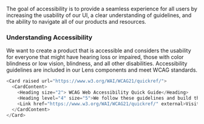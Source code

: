 The goal of accessibility is to provide a seamless experience for all users by increasing the usability of our UI, a clear understanding of guidelines, and the ability to navigate all of our products and resources.

### Understanding Accessibility

We want to create a product that is accessible and considers the usability for everyone that might have hearing loss or impaired, those with color blindness or low vision, blindness, and all other disabilities. Accessibility guidelines are included in our Lens components and meet WCAG standards.

```js noeditor
<Card raised url="https://www.w3.org/WAI/WCAG21/quickref/">
  <CardContent>
    <Heading size="2"> WCAG Web Accessibility Quick Guide</Heading>
    <Heading level="4" size="5">We follow these guidelines and build them into every Lens component.</Heading>
    <Link href="https://www.w3.org/WAI/WCAG21/quickref/" external>Visit WCAG Quick Guide <IconExternal /></Link>
  </CardContent>
</Card>
```
